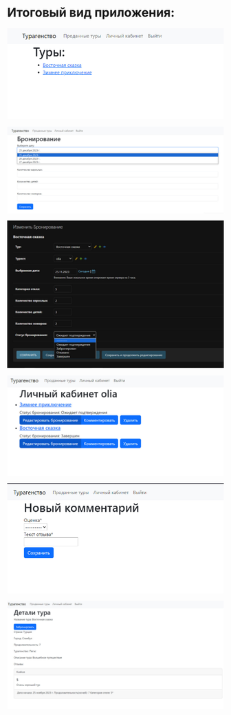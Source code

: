 # Итоговый вид приложения:

![](images/1.jpg)

![](images/2.jpg)

![](images/3.jpg)

![](images/4.jpg)

![](images/5.jpg)

![](images/6.jpg)